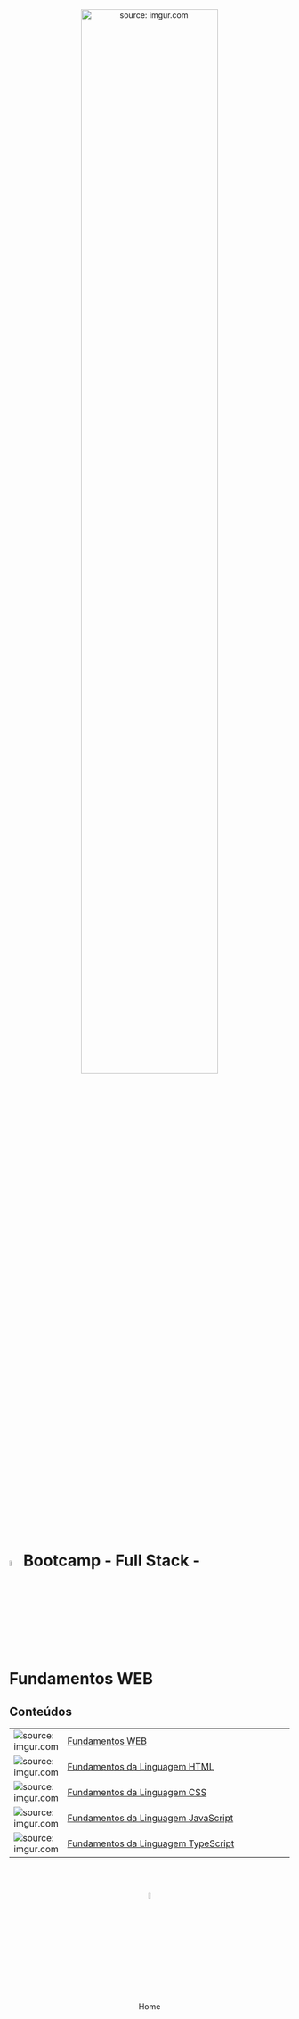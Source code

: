 <div align="center">
    <img src="https://i.imgur.com/Dxz805G.png" title="source: imgur.com" width="70%"/> 
</div>
<h1><img src="https://i.imgur.com/ojhc9Jc.png" title="source: imgur.com" width="5%"/>Bootcamp - Full Stack - Fundamentos WEB</h1>

<h2>Conteúdos</h2>

<table width="100%">
    <tr>
        <td width="10%"><img src="https://i.imgur.com/ojhc9Jc.png" title="source: imgur.com"/></td>
        <td width="90%"><a href="00_introducao/README.md">Fundamentos WEB</a></td>
    </tr>
    <tr>
        <td><img src="https://i.imgur.com/WDbGBIA.png" title="source: imgur.com" /></td>
        <td><a href="01_html/README.md">Fundamentos da Linguagem HTML</a></td>
    </tr>
    <tr>
        <td><img src="https://i.imgur.com/7IdCTXz.png" title="source: imgur.com" /></td>
        <td><a href="02_css/README.md">Fundamentos da Linguagem CSS</a></td>
    </tr>
    <tr>
        <td><img src="https://i.imgur.com/r9lrbPG.png" title="source: imgur.com" /></td>
        <td><a href="03_js/README.md">Fundamentos da Linguagem JavaScript</a></td>
    </tr>
    <tr>
        <td><img src="https://i.imgur.com/izFuHID.png" title="source: imgur.com" /></td>
        <td><a href="04_ts/README.md">Fundamentos da Linguagem TypeScript</a></td>
    </tr>
</table>

<br /><br />

<div align="center"><a href="../README.md"><img src="https://i.imgur.com/kfHCxif.png" title="source: imgur.com" width="5%"/></a></div>
<div align="center">Home</div>
